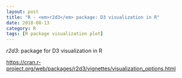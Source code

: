 ```yaml
---
layout: post
title: "R - <em>r2d3</em> package: D3 visualization in R"
date: 2018-08-13
category: R
tags: [R package visualization plot]
---
```


<em>r2d3</em>: package for D3 visualization in R


https://cran.r-project.org/web/packages/r2d3/vignettes/visualization_options.html

